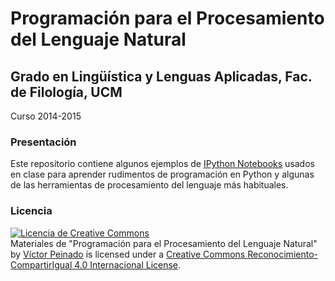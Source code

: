 # Programación para el Procesamiento del Lenguaje Natural

## Grado en Lingüística y Lenguas Aplicadas, Fac. de Filología, UCM

Curso 2014-2015

### Presentación

Este repositorio contiene algunos ejemplos de [IPython Notebooks](http://ipython.org/notebook.html) usados en clase para aprender rudimentos de programación en Python y algunas de las herramientas de procesamiento del lenguaje más habituales.

### Licencia

<a rel="license" href="http://creativecommons.org/licenses/by-sa/4.0/"><img
alt="Licencia de Creative Commons" style="border-width:0"
src="https://i.creativecommons.org/l/by-sa/4.0/88x31.png" /></a><br /><span
xmlns:dct="http://purl.org/dc/terms/" property="dct:title">Materiales de
"Programación para el Procesamiento del Lenguaje Natural"</span> by <a
xmlns:cc="http://creativecommons.org/ns#" href="http://vitojph.github.io/"
property="cc:attributionName" rel="cc:attributionURL">Víctor Peinado</a> is
licensed under a <a rel="license"
href="http://creativecommons.org/licenses/by-sa/4.0/">Creative Commons
Reconocimiento-CompartirIgual 4.0 Internacional License</a>.

